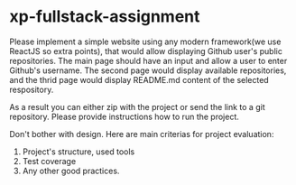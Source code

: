 # xp-fullstack-assignment

Please implement a simple website using any modern framework(we use ReactJS so extra points), that would allow displaying Github user's public repositories.
The main page should have an input and allow a user to enter Github's username. The second page would display available repositories, and the thrid page would display README.md content of the selected respository. 

As a result you can either zip with the project or send the link to a git repository. Please provide instructions how to run the project.

Don't bother with design. Here are main criterias for project evaluation:
1) Project's structure, used tools
2) Test coverage
3) Any other good practices.


